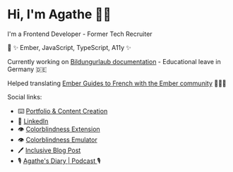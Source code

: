 # Hi, I'm Agathe 👩‍💻

I'm a Frontend Developer - Former Tech Recruiter

🧠 ✨ Ember, JavaScript, TypeScript, A11y ✨

Currently working on <a href='https://github.com/Agathebadia/bildungsurlaub'>Bildungurlaub documentation</a> - Educational leave in Germany 🇩🇪

Helped translating <a href='https://github.com/DazzlingFugu/ember-fr-guides-source'>Ember Guides to French with the Ember community</a> 🐹🇫🇷

Social links:
-  ⌨️ <a href='https://agathe-badia.netlify.app/'> Portfolio & Content Creation</a>
-  🤝 <a href='https://www.linkedin.com/in/agathe-badia/'> LinkedIn</a>
- 👁️ <a href='https://github.com/Agathebadia/colorblind-extension'>Colorblindness Extension</a>
- 👁️ <a href='https://colorblindness-emulator.netlify.app/'>Colorblindness Emulator</a>
- 🖊️ <a href='https://inclusive-blog-post.netlify.app/'> Inclusive Blog Post</a>
- 🎙️ <a href='https://www.buzzsprout.com/1248158'> Agathe's Diary | Podcast </a>🎙️ 
